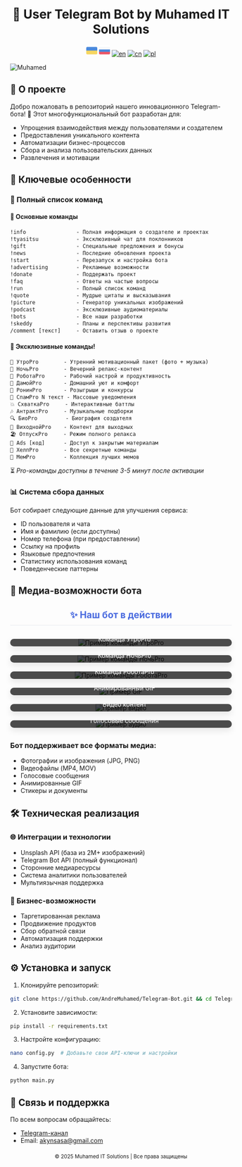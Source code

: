 <div align="center">  
  <h1>🤖 User Telegram Bot by Muhamed IT Solutions</h1>  
</div>  
  
<div align="center">
  <a href="https://github.com/AndreMuhamed/Muhamed_OneDrive/blob/main/README.md" target="_blank"><img src="https://github.com/AndreMuhamed/Muhamed_OneDrive/blob/main/Language/298489_ukraine_ukraine.png?raw=true" alt="ua" width="25" height="25"></a>
  <a href="https://github.com/AndreMuhamed/Muhamed_OneDrive/blob/main/README_Russia.md" target="_blank"><img src="https://github.com/AndreMuhamed/Muhamed_OneDrive/blob/main/Language/298434_russia_russia.png?raw=true" alt="ru" width="25" height="25"></a>
  <a href="https://github.com/AndreMuhamed/Muhamed_OneDrive/blob/main/README_English.md" target="_blank"><img src="https://github.com/AndreMuhamed/Muhamed_Pro-Suite/blob/main/Language/298478_kingdom_united_kingdom_united.png?raw=true" alt="en" width="25" height="25"></a>
  <a href="https://github.com/AndreMuhamed/Muhamed_OneDrive/blob/main/README_Canadian.md" target="_blank"><img src="https://github.com/AndreMuhamed/Muhamed_Pro-Suite/blob/main/Language/298562_canada_canada.png?raw=true" alt="cn" width="25" height="25"></a>
  <a href="https://github.com/AndreMuhamed/Muhamed_OneDrive/blob/main/README_Polish.md" target="_blank"><img src="https://github.com/AndreMuhamed/Muhamed_Pro-Suite/blob/main/Language/298479_poland_poland.png?raw=true" alt="pl" width="25" height="25"></a>
</div>

![Muhamed](https://github.com/AndreMuhamed/Muhamed_Pro-Suite/blob/main/Plug-photo/%D0%A8%D0%B0%D0%B1%D0%BA%D0%B0%D0%9C%D1%83%D1%85%D0%B0%D0%BC%D0%B5%D0%B4%D0%B0copyUA.jpg?raw=true)

## 🚀 О проекте

Добро пожаловать в репозиторий нашего инновационного Telegram-бота! 🚀 Этот многофункциональный бот разработан для:

- Упрощения взаимодействия между пользователями и создателем
- Предоставления уникального контента
- Автоматизации бизнес-процессов
- Сбора и анализа пользовательских данных
- Развлечения и мотивации

## 🌟 Ключевые особенности

### 🔧 Полный список команд

#### 📌 Основные команды
```text
!info                - Полная информация о создателе и проектах
!tyasitsu            - Эксклюзивный чат для поклонников
!gift                - Специальные предложения и бонусы
!news                - Последние обновления проекта
!start               - Перезапуск и настройка бота
!advertising         - Рекламные возможности
!donate              - Поддержать проект
!faq                 - Ответы на частые вопросы
!run                 - Полный список команд
!quote               - Мудрые цитаты и высказывания
!picture             - Генератор уникальных изображений
!podcast             - Эксклюзивные аудиоматериалы
!bots                - Все наши разработки
!skeddy              - Планы и перспективы развития
/comment [текст]     - Оставить отзыв о проекте
```

#### 💎 Эксклюзивные команды!
```text
🌅 УтроPro        - Утренний мотивационный пакет (фото + музыка)
🌙 НочьPro        - Вечерний релакс-контент
💪 РоботаPro      - Рабочий настрой и продуктивность
🏡 ДамойPro       - Домашний уют и комфорт
🎲 РонинPro       - Розыгрыши и конкурсы
💬 СпамPro N текст - Массовые уведомления
💥 СхваткаPro     - Интерактивные баттлы
🎶 АнтрактPro     - Музыкальные подборки
🔍 БиоPro         - Биография создателя
🌴 ВиходнойPro    - Контент для выходных
🏖️ ОтпускPro     - Режим полного релакса
🔐 Ads [код]      - Доступ к закрытым материалам
📜 ХелпPro        - Все секретные команды
🤣 МемPro         - Коллекция лучших мемов
```

⏳ *Pro-команды доступны в течение 3-5 минут после активации*

### 📊 Система сбора данных
Бот собирает следующие данные для улучшения сервиса:
- ID пользователя и чата
- Имя и фамилию (если доступны)
- Номер телефона (при предоставлении)
- Ссылку на профиль
- Языковые предпочтения
- Статистику использования команд
- Поведенческие паттерны

## 🎨 Медиа-возможности бота

<div align="center">
  <h3 style="color: #4a6bdf; font-size: 1.5em; margin-bottom: 25px; border-bottom: 2px solid #f0f2f5; padding-bottom: 10px;">✨ Наш бот в действии</h3>
  
  <div style="display: grid; grid-template-columns: repeat(auto-fit, minmax(300px, 1fr)); gap: 20px; margin: 30px 0;">
    <!-- Первый ряд -->
    <div style="position: relative; overflow: hidden; border-radius: 16px; box-shadow: 0 6px 15px rgba(0,0,0,0.1); transition: transform 0.3s ease;">
      <img src="https://github.com/user-attachments/assets/2ac5762a-3545-4f38-82d1-4e393fb02b97" style="width: 100%; height: auto; object-fit: cover;" alt="Пример команды УтроPro">
      <div style="position: absolute; bottom: 0; background: rgba(0,0,0,0.7); color: white; width: 100%; padding: 8px; text-align: center;">
        Команда УтроPro
      </div>
    </div>
    <div style="position: relative; overflow: hidden; border-radius: 16px; box-shadow: 0 6px 15px rgba(0,0,0,0.1); transition: transform 0.3s ease;">
      <img src="https://github.com/user-attachments/assets/82a2f2c7-8fd4-49b5-9f4c-1a7546d7d515" style="width: 100%; height: auto; object-fit: cover;" alt="Пример команды НочьPro">
      <div style="position: absolute; bottom: 0; background: rgba(0,0,0,0.7); color: white; width: 100%; padding: 8px; text-align: center;">
        Команда НочьPro
      </div>
    </div>
    <!-- Второй ряд -->
    <div style="position: relative; overflow: hidden; border-radius: 16px; box-shadow: 0 6px 15px rgba(0,0,0,0.1); transition: transform 0.3s ease;">
      <img src="https://github.com/user-attachments/assets/b860bf2b-79ef-4596-87bc-df8f002abf96" style="width: 100%; height: auto; object-fit: cover;" alt="Пример команды РоботаPro">
      <div style="position: absolute; bottom: 0; background: rgba(0,0,0,0.7); color: white; width: 100%; padding: 8px; text-align: center;">
        Команда РоботаPro
      </div>
    </div>
    <div style="position: relative; overflow: hidden; border-radius: 16px; box-shadow: 0 6px 15px rgba(0,0,0,0.1); transition: transform 0.3s ease;">
      <img src="https://github.com/user-attachments/assets/9a538de8-670c-4ace-a94d-2974b2ea06a0" style="width: 100%; height: auto; object-fit: cover;" alt="Пример GIF">
      <div style="position: absolute; bottom: 0; background: rgba(0,0,0,0.7); color: white; width: 100%; padding: 8px; text-align: center;">
        Анимированный GIF
      </div>
    </div>
    <!-- Третий ряд -->
    <div style="position: relative; overflow: hidden; border-radius: 16px; box-shadow: 0 6px 15px rgba(0,0,0,0.1); transition: transform 0.3s ease;">
      <img src="https://github.com/user-attachments/assets/3c9b3c43-6a46-458c-9e08-ef6ca8233d70" style="width: 100%; height: auto; object-fit: cover;" alt="Пример видео">
      <div style="position: absolute; bottom: 0; background: rgba(0,0,0,0.7); color: white; width: 100%; padding: 8px; text-align: center;">
        Видео контент
      </div>
    </div>
    <div style="position: relative; overflow: hidden; border-radius: 16px; box-shadow: 0 6px 15px rgba(0,0,0,0.1); transition: transform 0.3s ease;">
      <img src="https://github.com/user-attachments/assets/8ae0b2d6-4555-465a-a191-d6a5b5c6b8b3" style="width: 100%; height: auto; object-fit: cover;" alt="Пример аудио">
      <div style="position: absolute; bottom: 0; background: rgba(0,0,0,0.7); color: white; width: 100%; padding: 8px; text-align: center;">
        Голосовые сообщения
      </div>
    </div>
  </div>
  </div>
</div>
</div>


### Бот поддерживает все форматы медиа:
- Фотографии и изображения (JPG, PNG)
- Видеофайлы (MP4, MOV)
- Голосовые сообщения
- Анимированные GIF
- Стикеры и документы

## 🛠 Техническая реализация

### 🌐 Интеграции и технологии
- Unsplash API (база из 2M+ изображений)
- Telegram Bot API (полный функционал)
- Сторонние медиаресурсы
- Система аналитики пользователей
- Мультиязычная поддержка

### 🎯 Бизнес-возможности
- Таргетированная реклама
- Продвижение продуктов
- Сбор обратной связи
- Автоматизация поддержки
- Анализ аудитории

## ⚙️ Установка и запуск

1. Клонируйте репозиторий:
```bash
git clone https://github.com/AndreMuhamed/Telegram-Bot.git && cd Telegram-Bot
```

2. Установите зависимости:
```bash
pip install -r requirements.txt
```

3. Настройте конфигурацию:
```bash
nano config.py  # Добавьте свои API-ключи и настройки
```

4. Запустите бота:
```bash
python main.py
```

## 📢 Связь и поддержка
По всем вопросам обращайтесь:
- [Telegram-канал](https://t.me/andremuhamedd)
- Email: akynsasa@gmail.com

<div align="center">
  <sub>© 2025 Muhamed IT Solutions | Все права защищены</sub>
</div>
